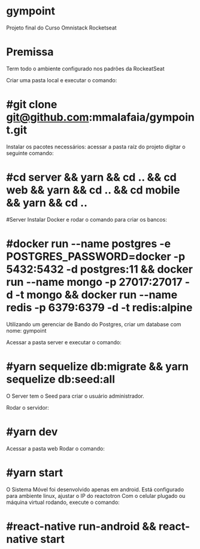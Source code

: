 # gympoint

Projeto final do Curso Omnistack Rocketseat
# Premissa
Term todo o ambiente configurado nos padrões da RockeatSeat

Criar uma pasta local e executar o comando:
# #git clone git@github.com:mmalafaia/gympoint.git

Instalar os pacotes necessários:
acessar a pasta raíz do projeto
digitar o seguinte comando:
# #cd server && yarn && cd .. && cd web && yarn && cd .. && cd mobile && yarn && cd ..

#Server
Instalar Docker e rodar o comando para criar os bancos:
# #docker run --name postgres -e POSTGRES_PASSWORD=docker -p 5432:5432 -d postgres:11 && docker run --name mongo -p 27017:27017 -d -t mongo && docker run --name redis -p 6379:6379 -d -t redis:alpine
Utilizando um gerenciar de Bando do Postgres, criar um database com nome: gympoint

Acessar a pasta server e executar o comando:
# #yarn sequelize db:migrate && yarn sequelize db:seed:all

O Server tem o Seed para criar o usuário administrador.

Rodar o servidor:
# #yarn dev

Acessar a pasta web
Rodar o comando:
# #yarn start

O Sistema Móvel foi desenvolvido apenas em android.
Está configurado para ambiente linux, ajustar o IP do reactotron
Com o celular plugado ou máquina virtual rodando, execute o comando:
# #react-native run-android && react-native start
